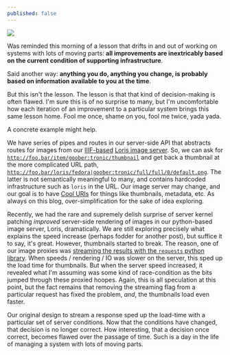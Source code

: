 ```yaml
---
published: false
---
```

![](https://digital.library.wayne.edu/item/wayne:vmc78617/thumbnail/)

Was reminded this morning of a lesson that drifts in and out of working on systems with lots of moving parts: **all improvements are inextricably based on the current condition of supporting infrastructure**.

Said another way: **anything you do, anything you change, is probably based on information available to you at the time**.  

But this isn't the lesson.  The lesson is that that kind of decision-making is often flawed.  I'm sure this is of no surprise to many, but I'm uncomfortable how each iteration of an improvement to a particular system brings this same lesson home.  Fool me once, shame on you, fool me twice, yada yada.

A concrete example might help.  

We have series of pipes and routes in our server-side API that abstracts routes for images from our [IIIF-based](http://iiif.io/) [Loris image server](https://github.com/loris-imageserver/loris).  So, we can ask for <code>http://foo.bar/item/goober:tronic/thumbnail</code> and get back a thumbnail at the more complicated URL path, <code>http://foo.bar/loris/fedora|goober:tronic/full/full/0/default.png</code>.  The latter is not semantically meaningful to many, and contains hardcoded infrastructure such as <code>loris</code> in the URL.  Our image server may change, and our goal is to have [Cool URIs](https://www.w3.org/TR/cooluris/) for things like thumbnails, metadata, etc.  As always on this blog, over-simplification for the sake of idea exploring.

Recently, we had the rare and supremely delish surprise of server kernel patching *improved* server-side rendering of images in our python-based image server, Loris, dramatically.  We are still exploring precisely what explains the speed increase (perhaps fodder for another post), but suffice it to say, it's great.  However, thumbnails started to break.  The reason, one of our image proxies was [streaming the results with the <code>requests</code> python library](http://docs.python-requests.org/en/master/user/advanced/#body-content-workflow).  When speeds / rendering / IO was slower on the server, this sped up the load time for thumbnails.  But when the server speed increased, it revealed what I'm assuming was some kind of race-condition as the bits jumped through these proxied hoopes.  Again, this is all speculation at this point, but the fact remains that removing the streaming flag from a particular request has fixed the problem, *and*, the thumbnails load even faster.  

Our original design to stream a response sped up the load-time with a particular set of server conditions.  Now that the conditions have changed, that decision is no longer correct.  How interesting, that a decision once correct, becomes flawed over the passage of time.  Such is a day in the life of managing a system with lots of moving parts.



